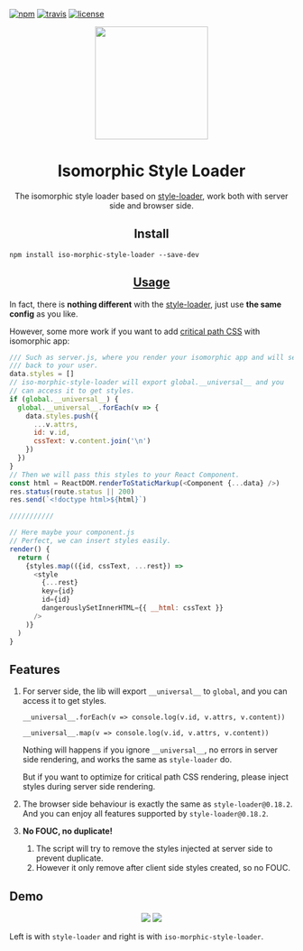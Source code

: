 [![npm][npm]][npm-url]
[![travis][travis]][travis-url]
[![license][license]][license-url]

<div align="center">
  <a href="https://github.com/webpack/webpack">
    <img width="200" height="200"
      src="https://webpack.js.org/assets/icon-square-big.svg">
  </a>
  <h1>Isomorphic Style Loader</h1>
  <p>The isomorphic style loader based on <a href="https://github.com/webpack-contrib/style-loader">style-loader</a>, work both with server side and browser side.</p>
</div>

<h2 align="center">Install</h2>

```
npm install iso-morphic-style-loader --save-dev
```

<h2 align="center"><a href="https://webpack.js.org/concepts/loaders">Usage</a></h2>

In fact, there is **nothing different** with the [style-loader](https://github.com/webpack-contrib/style-loader), just use **the same config** as you like.

However, some more work if you want to add [critical path CSS](https://developers.google.com/web/fundamentals/performance/critical-rendering-path/) with isomorphic app:


```js
/// Such as server.js, where you render your isomorphic app and will send it
/// back to your user.
data.styles = []
// iso-morphic-style-loader will export global.__universal__ and you
// can access it to get styles.
if (global.__universal__) {
  global.__universal__.forEach(v => {
    data.styles.push({
      ...v.attrs,
      id: v.id,
      cssText: v.content.join('\n')
    })
  })
}
// Then we will pass this styles to your React Component.
const html = ReactDOM.renderToStaticMarkup(<Component {...data} />)
res.status(route.status || 200)
res.send(`<!doctype html>${html}`)

///////////

// Here maybe your component.js
// Perfect, we can insert styles easily.
render() {
  return (
    {styles.map(({id, cssText, ...rest}) =>
      <style
        {...rest}
        key={id}
        id={id}
        dangerouslySetInnerHTML={{ __html: cssText }}
      />
    )}
  )
}
```

## Features

1. For server side, the lib will export `__universal__` to `global`, and you can access it to get styles.

    `__universal__.forEach(v => console.log(v.id, v.attrs, v.content))`

    `__universal__.map(v => console.log(v.id, v.attrs, v.content))`
  
    Nothing will happens if you ignore `__universal__`, no errors in server side rendering, and works the same as `style-loader` do.

    But if you want to optimize for critical path CSS rendering, please inject styles during server side rendering.

2. The browser side behaviour is exactly the same as `style-loader@0.18.2`. And you can enjoy all features supported by `style-loader@0.18.2`.

3. **No FOUC, no duplicate!**

    1. The script will try to remove the styles injected at server side to prevent duplicate.
    2. However it only remove after client side styles created, so no FOUC.

## Demo

<p align="center">
<img src="https://user-images.githubusercontent.com/8046480/30177575-e41a401a-9438-11e7-91f8-9ce31ce16a1c.gif" alter="normal"/>
<img src="https://user-images.githubusercontent.com/8046480/30177572-e0abe4ec-9438-11e7-8a94-7125075a09d9.gif" alter="iso-morphic-style-loader"/>
</p>

Left is with `style-loader` and right is with `iso-morphic-style-loader`.


[npm]: https://img.shields.io/npm/v/iso-morphic-style-loader.svg
[npm-url]: https://npmjs.com/package/iso-morphic-style-loader

[travis]: https://travis-ci.org/creeperyang/iso-morphic-style-loader.svg?branch=master
[travis-url]: https://travis-ci.org/creeperyang/iso-morphic-style-loader

[license]: https://img.shields.io/badge/license-MIT-blue.svg
[license-url]: https://raw.githubusercontent.com/creeperyang/iso-morphic-style-loader/master/LICENSE
